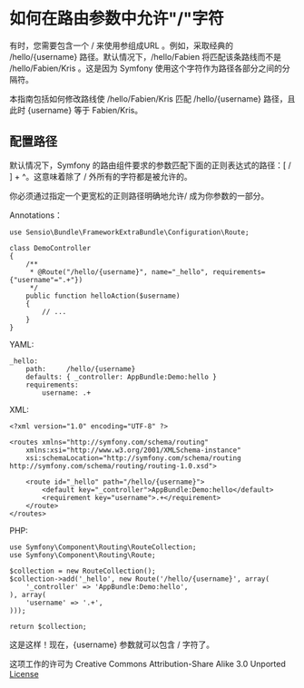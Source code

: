 # 如何在路由参数中允许&quot;/&quot;字符

有时，您需要包含一个 / 来使用参组成URL 。例如，采取经典的 /hello/{username} 路径。默认情况下，/hello/Fabien 将匹配该条路线而不是 /hello/Fabien/Kris 。这是因为 Symfony 使用这个字符作为路径各部分之间的分隔符。  
  
本指南包括如何修改路线使 /hello/Fabien/Kris 匹配 /hello/{username} 路径，且此时  {username} 等于  Fabien/Kris。  

## 配置路径
默认情况下，Symfony 的路由组件要求的参数匹配下面的正则表达式的路径：[ / ] + ^。这意味着除了 / 外所有的字符都是被允许的。   

你必须通过指定一个更宽松的正则路径明确地允许/ 成为你参数的一部分。
  
Annotations：
```
use Sensio\Bundle\FrameworkExtraBundle\Configuration\Route;

class DemoController
{
    /**
     * @Route("/hello/{username}", name="_hello", requirements={"username"=".+"})
     */
    public function helloAction($username)
    {
        // ...
    }
}
```

YAML:
```
_hello:
    path:     /hello/{username}
    defaults: { _controller: AppBundle:Demo:hello }
    requirements:
        username: .+
```

XML:
```
<?xml version="1.0" encoding="UTF-8" ?>

<routes xmlns="http://symfony.com/schema/routing"
    xmlns:xsi="http://www.w3.org/2001/XMLSchema-instance"
    xsi:schemaLocation="http://symfony.com/schema/routing http://symfony.com/schema/routing/routing-1.0.xsd">

    <route id="_hello" path="/hello/{username}">
        <default key="_controller">AppBundle:Demo:hello</default>
        <requirement key="username">.+</requirement>
    </route>
</routes>

```

PHP:
```
use Symfony\Component\Routing\RouteCollection;
use Symfony\Component\Routing\Route;

$collection = new RouteCollection();
$collection->add('_hello', new Route('/hello/{username}', array(
    '_controller' => 'AppBundle:Demo:hello',
), array(
    'username' => '.+',
)));

return $collection;

```
  
这是这样！现在，{username} 参数就可以包含 / 字符了。
  


这项工作的许可为 Creative Commons Attribution-Share Alike 3.0 Unported [License](http://creativecommons.org/licenses/by-sa/3.0/)

